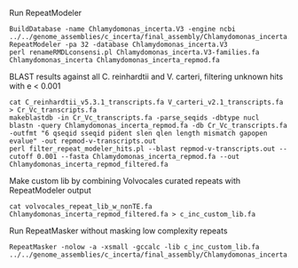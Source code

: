 Run RepeatModeler

```
BuildDatabase -name Chlamydomonas_incerta.V3 -engine ncbi ../../genome_assemblies/c_incerta/final_assembly/Chlamydomonas_incerta.V3.fa
RepeatModeler -pa 32 -database Chlamydomonas_incerta.V3
perl renameRMDLconsensi.pl Chlamydomonas_incerta.V3-families.fa Chlamydomonas_incerta Chlamydomonas_incerta_repmod.fa
```

BLAST results against all C. reinhardtii and V. carteri, filtering unknown hits with e < 0.001

```
cat C_reinhardtii_v5.3.1_transcripts.fa V_carteri_v2.1_transcripts.fa > Cr_Vc_transcripts.fa
makeblastdb -in Cr_Vc_transcripts.fa -parse_seqids -dbtype nucl
blastn -query Chlamydomonas_incerta_repmod.fa -db Cr_Vc_transcripts.fa -outfmt "6 qseqid sseqid pident slen qlen length mismatch gapopen evalue" -out repmod-v-transcripts.out
perl filter_repeat_modeler_hits.pl --blast repmod-v-transcripts.out --cutoff 0.001 --fasta Chlamydomonas_incerta_repmod.fa --out Chlamydomonas_incerta_repmod_filtered.fa
```

Make custom lib by combining Volvocales curated repeats with RepeatModeler output

```
cat volvocales_repeat_lib_w_nonTE.fa Chlamydomonas_incerta_repmod_filtered.fa > c_inc_custom_lib.fa
```

Run RepeatMasker without masking low complexity repeats

```
RepeatMasker -nolow -a -xsmall -gccalc -lib c_inc_custom_lib.fa ../../genome_assemblies/c_incerta/final_assembly/Chlamydomonas_incerta.V3.fa
```
